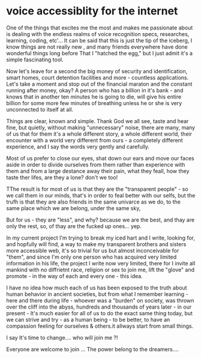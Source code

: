 # voice accessiblity for the internet


One of the things that excites me the most and makes me passionate about is dealing with the endless realms of voice recognition specs, researches, learning, coding, etc'... It can be said that this is just the tip of the iceberg, I know things are not really new , and many friends everywhere have done wonderful things long before That I "hatched the egg," but I just admit it's a simple fascinating tool. 

Now let's leave for a second the big money of security and identification, smart homes, court detention facilities and more - countless applications.
Let's take a moment and stop out of the financial maraton and the constant running after money, okay? A person who has a billion in it's bank - and knows that in another ten minutes he is going to die, will give his entire billion for some more few minutes of breathing unless he or she is very unconnected to itself at all.

Things are clear, known and simple. Thank God we all see, taste and hear fine, but quietly, without making "unnecessary" noise, there are many, many of us that for them it's a whole different story, a whole different world, their encounter with a world very different from ours - a completely different experience, and I say the words very gently and carefully.

Most of us prefer to close our eyes, shat down our ears and move our faces aside in order to divide ourselves from them rather than experience with them and from a large destance away their pain, what they feall, how they taste ther lifes, are they a lone? don't we too!

TThe result is for most of us is that they are the "transparent people" - so we call them in our minds, that's in order to feal better with our selfs, but the trufh is that they are also friends in the same univarce as we do, to the same place which we are belong, under the same sky,

But for us - they are "less", and why? because we are the best, and thay are only the rest, so, of thay are the fucked up ones... yep.

In my current project I'm trying to break my iced hart and I write, looking for, and hopfully will find, a way to make my transparent brothers and sisters more accessible web, it's so trivial for us but almost inconceivable for "them", and since I'm only one person who has acquired very limited information in his life, the project I write now very limited, there for I invite all mankind with no diffrietnt race, religion or sex to join me, lift the "glove" and promote - in the way of each and every one - this idea.

I have no idea how much each of us has been exposed to the truth about human behavior in ancient societies, but from what I remember learning - here and there during life - whoever was a "burden" on society,  was thrown over the cliff into the abyss, hundreds and thousands of years later - in our present - It's much easier for all of us to do the exact same thing today, but we can strive and try - as a human being - to be better, to have an compassion feeling for ourselves & others.it allways start from small things.

I say It's time to change.... 
who will join me ?!

Everyone are welcome to join ...
The power belong to the dreamers....
